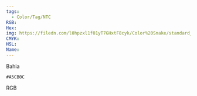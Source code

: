 ```yaml
---
tags:
  - Color/Tag/NTC
RGB:
Hex:
img: https://filedn.com/l0hpzxl1f01yT7GHxtF8cyk/Color%20Snake/standard_csv_to_svg/A5CB0C.svg
CMYK:
HSL:
Name:
---
```

Bahia
```palette
#A5CB0C
```
RGB
